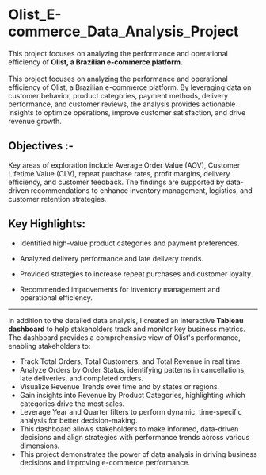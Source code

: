 # Olist_E-commerce_Data_Analysis_Project
This project focuses on analyzing the performance and operational efficiency of **Olist, a Brazilian e-commerce platform.**  <br>  
This project focuses on analyzing the performance and operational efficiency of Olist, a Brazilian e-commerce platform. By leveraging data on customer behavior, product categories, payment methods, delivery performance, and customer reviews, the analysis provides actionable insights to optimize operations, improve customer satisfaction, and drive revenue growth.  

**Objectives :-** 
---
Key areas of exploration include Average Order Value (AOV), Customer Lifetime Value (CLV), repeat purchase rates, profit margins, delivery efficiency, and customer feedback. The findings are supported by data-driven recommendations to enhance inventory management, logistics, and customer retention strategies.

**Key Highlights:**
---
* Identified high-value product categories and payment preferences.

* Analyzed delivery performance and late delivery trends.

* Provided strategies to increase repeat purchases and customer loyalty.

* Recommended improvements for inventory management and operational efficiency.

---
In addition to the detailed data analysis, I created an interactive **Tableau dashboard** to help stakeholders track and monitor key business metrics. The dashboard provides a comprehensive view of Olist's performance, enabling stakeholders to:

* Track Total Orders, Total Customers, and Total Revenue in real time.
* Analyze Orders by Order Status, identifying patterns in cancellations, late deliveries, and completed orders.
* Visualize Revenue Trends over time and by states or regions.
* Gain insights into Revenue by Product Categories, highlighting which categories drive the most sales.
* Leverage Year and Quarter filters to perform dynamic, time-specific analysis for better decision-making.
* This dashboard allows stakeholders to make informed, data-driven decisions and align strategies with performance trends across various dimensions.
* This project demonstrates the power of data analysis in driving business decisions and improving e-commerce performance.

